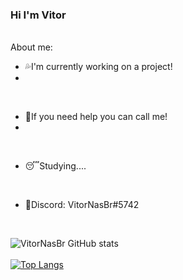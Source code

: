 ### Hi I'm Vitor

<br/>
About me:
<br/>

- 💦I'm currently working on a project!
- 
<br/>

- 👊If you need help you can call me!
- 
<br/>

- 😴Studying....

<br/>

- 🧾Discord: VitorNasBr#5742


<br/>

![VitorNasBr GitHub stats](https://github-readme-stats.vercel.app/api?username=VitorNasBr&show_icons=true&theme=dark) <br /><br /> 
[![Top Langs](https://github-readme-stats.vercel.app/api/top-langs/?username=VitorNasBr&langs_count=8&theme=dark)](https://github.com/anuraghazra/github-readme-stats)

